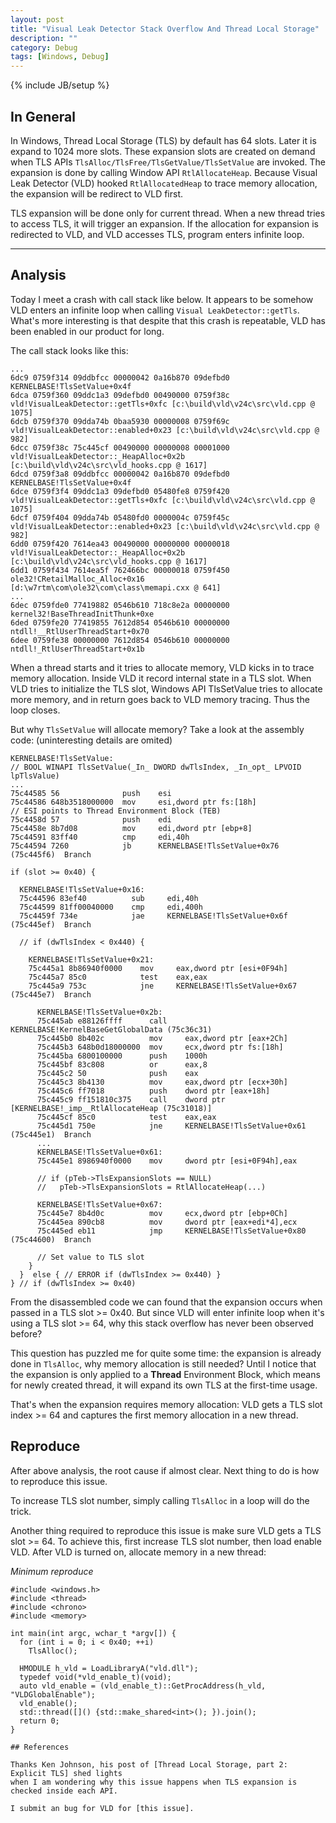 ```yaml
---
layout: post
title: "Visual Leak Detector Stack Overflow And Thread Local Storage"
description: ""
category: Debug
tags: [Windows, Debug]
---
```

{% include JB/setup %}

## In General

In Windows, Thread Local Storage (TLS) by default has 64 slots. Later it is expand
to 1024 more slots. These expansion slots are created on demand when TLS APIs
`TlsAlloc/TlsFree/TlsGetValue/TlsSetValue` are invoked. The expansion is done by
calling Window API `RtlAllocateHeap`. Because Visual Leak Detector (VLD) hooked
`RtlAllocatedHeap` to trace memory allocation, the expansion will be redirect to VLD first.

TLS expansion will be done only for current thread. When a new thread
tries to access TLS, it will trigger an expansion. If the allocation for expansion is
redirected to VLD, and VLD accesses TLS, program enters infinite loop.

---

## Analysis

Today I meet a crash with call stack like below. It appears to be somehow VLD
enters an infinite loop when calling `Visual LeakDetector::getTls`. What's more interesting is that
despite that this crash is repeatable, VLD has been enabled in our product for long.

The call stack looks like this:

```
...
6dc9 0759f314 09ddbfcc 00000042 0a16b870 09defbd0 KERNELBASE!TlsSetValue+0x4f
6dca 0759f360 09ddc1a3 09defbd0 00490000 0759f38c vld!VisualLeakDetector::getTls+0xfc [c:\build\vld\v24c\src\vld.cpp @ 1075]
6dcb 0759f370 09dda74b 0baa5930 00000008 0759f69c vld!VisualLeakDetector::enabled+0x23 [c:\build\vld\v24c\src\vld.cpp @ 982]
6dcc 0759f38c 75c445cf 00490000 00000008 00001000 vld!VisualLeakDetector::_HeapAlloc+0x2b [c:\build\vld\v24c\src\vld_hooks.cpp @ 1617]
6dcd 0759f3a8 09ddbfcc 00000042 0a16b870 09defbd0 KERNELBASE!TlsSetValue+0x4f
6dce 0759f3f4 09ddc1a3 09defbd0 05480fe8 0759f420 vld!VisualLeakDetector::getTls+0xfc [c:\build\vld\v24c\src\vld.cpp @ 1075]
6dcf 0759f404 09dda74b 05480fd0 0000004c 0759f45c vld!VisualLeakDetector::enabled+0x23 [c:\build\vld\v24c\src\vld.cpp @ 982]
6dd0 0759f420 7614ea43 00490000 00000000 00000018 vld!VisualLeakDetector::_HeapAlloc+0x2b [c:\build\vld\v24c\src\vld_hooks.cpp @ 1617]
6dd1 0759f434 7614ea5f 762466bc 00000018 0759f450 ole32!CRetailMalloc_Alloc+0x16 [d:\w7rtm\com\ole32\com\class\memapi.cxx @ 641]
...
6dec 0759fde0 77419882 0546b610 718c8e2a 00000000 kernel32!BaseThreadInitThunk+0xe
6ded 0759fe20 77419855 7612d854 0546b610 00000000 ntdll!__RtlUserThreadStart+0x70
6dee 0759fe38 00000000 7612d854 0546b610 00000000 ntdll!_RtlUserThreadStart+0x1b
```

When a thread starts and it tries to allocate memory, VLD kicks in to trace memory
allocation. Inside VLD it record internal state in a TLS slot. When VLD tries to
initialize the TLS slot, Windows API TlsSetValue tries to allocate more memory,
and in return goes back to VLD memory tracing. Thus the loop closes.

But why `TlsSetValue` will allocate memory? Take a look at the assembly code: (uninteresting details are omited)

```
KERNELBASE!TlsSetValue:
// BOOL WINAPI TlsSetValue(_In_ DWORD dwTlsIndex, _In_opt_ LPVOID lpTlsValue)
...
75c44585 56              push    esi
75c44586 648b3518000000  mov     esi,dword ptr fs:[18h]
// ESI points to Thread Environment Block (TEB)
75c4458d 57              push    edi
75c4458e 8b7d08          mov     edi,dword ptr [ebp+8]
75c44591 83ff40          cmp     edi,40h
75c44594 7260            jb      KERNELBASE!TlsSetValue+0x76 (75c445f6)  Branch

if (slot >= 0x40) {

  KERNELBASE!TlsSetValue+0x16:
  75c44596 83ef40          sub     edi,40h
  75c44599 81ff00040000    cmp     edi,400h
  75c4459f 734e            jae     KERNELBASE!TlsSetValue+0x6f (75c445ef)  Branch

  // if (dwTlsIndex < 0x440) {

    KERNELBASE!TlsSetValue+0x21:
    75c445a1 8b86940f0000    mov     eax,dword ptr [esi+0F94h]
    75c445a7 85c0            test    eax,eax
    75c445a9 753c            jne     KERNELBASE!TlsSetValue+0x67 (75c445e7)  Branch

      KERNELBASE!TlsSetValue+0x2b:
      75c445ab e88126ffff      call    KERNELBASE!KernelBaseGetGlobalData (75c36c31)
      75c445b0 8b402c          mov     eax,dword ptr [eax+2Ch]
      75c445b3 648b0d18000000  mov     ecx,dword ptr fs:[18h]
      75c445ba 6800100000      push    1000h
      75c445bf 83c808          or      eax,8
      75c445c2 50              push    eax
      75c445c3 8b4130          mov     eax,dword ptr [ecx+30h]
      75c445c6 ff7018          push    dword ptr [eax+18h]
      75c445c9 ff151810c375    call    dword ptr [KERNELBASE!_imp__RtlAllocateHeap (75c31018)]
      75c445cf 85c0            test    eax,eax
      75c445d1 750e            jne     KERNELBASE!TlsSetValue+0x61 (75c445e1)  Branch
      ...
      KERNELBASE!TlsSetValue+0x61:
      75c445e1 8986940f0000    mov     dword ptr [esi+0F94h],eax

      // if (pTeb->TlsExpansionSlots == NULL)
      //   pTeb->TlsExpansionSlots = RtlAllocateHeap(...)

      KERNELBASE!TlsSetValue+0x67:
      75c445e7 8b4d0c          mov     ecx,dword ptr [ebp+0Ch]
      75c445ea 890cb8          mov     dword ptr [eax+edi*4],ecx
      75c445ed eb11            jmp     KERNELBASE!TlsSetValue+0x80 (75c44600)  Branch

      // Set value to TLS slot
    }
  }  else { // ERROR if (dwTlsIndex >= 0x440) }
} // if (dwTlsIndex >= 0x40)

```

From the disassembled code we can found that the expansion occurs when passed in
a TLS slot >= 0x40. But since VLD will enter infinite loop when it's using a TLS
slot >= 64, why this stack overflow has never been observed before?

This question has puzzled me for quite some time: the expansion is already done
in `TlsAlloc`, why memory allocation is still needed? Until I notice that the expansion
is only applied to a **Thread** Environment Block, which means for newly created
thread, it will expand its own TLS at the first-time usage.

That's when the expansion requires memory allocation: VLD gets a TLS slot index >= 64
and captures the first memory allocation in a new thread.

## Reproduce

After above analysis, the root cause if almost clear. Next thing to do is how to
reproduce this issue.

To increase TLS slot number, simply calling `TlsAlloc` in a loop will do the trick.

Another thing required to reproduce this issue is make sure VLD gets a TLS slot >= 64.
To achieve this, first increase TLS slot number, then load enable VLD. After VLD is
turned on, allocate memory in a new thread:

_Minimum reproduce_

```
#include <windows.h>
#include <thread>
#include <chrono>
#include <memory>

int main(int argc, wchar_t *argv[]) {
  for (int i = 0; i < 0x40; ++i)
    TlsAlloc();

  HMODULE h_vld = LoadLibraryA("vld.dll");
  typedef void(*vld_enable_t)(void);
  auto vld_enable = (vld_enable_t)::GetProcAddress(h_vld, "VLDGlobalEnable");
  vld_enable();
  std::thread([]() {std::make_shared<int>(); }).join();
  return 0;
}

## References

Thanks Ken Johnson, his post of [Thread Local Storage, part 2: Explicit TLS] shed lights
when I am wondering why this issue happens when TLS expansion is checked inside each API.

I submit an bug for VLD for [this issue].

```

[TLS on MSDN]: https://msdn.microsoft.com/en-us/library/ms686749.aspx
[Thread Local Storage, part 2: Explicit TLS]: http://www.nynaeve.net/?p=181
[this issue]: https://vld.codeplex.com/workitem/10590
